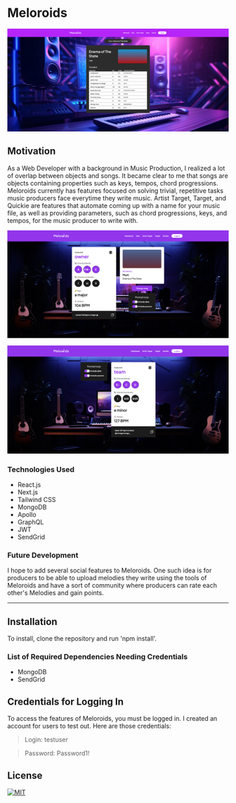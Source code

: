 # Meloroids

![Screenshot of Data by Meloroids](/frontend/public/assets/images/data.png "Data")

## Motivation

As a Web Developer with a background in Music Production, I realized a lot of overlap between objects and songs. It became clear to me that songs are objects containing properties such as keys, tempos, chord progressions.
Meloroids currently has features focused on solving trivial, repetitive tasks music producers face everytime they write music. Artist Target, Target, and Quickie are features that automate coming up with a name for your music file, as well as providing parameters, such as chord progressions, keys, and tempos, for the music producer to write with.

![Screenshot of Artist Target by Meloroids](/frontend/public/assets/images/artist-target.png "Artist Target")

![Screenshot of Target by Meloroids](/frontend/public/assets/images/target.png "Target")

### Technologies Used

- React.js
- Next.js
- Tailwind CSS
- MongoDB
- Apollo
- GraphQL
- JWT
- SendGrid

### Future Development

I hope to add several social features to Meloroids. One such idea is for producers to be able to upload melodies they write using the tools of Meloroids and have a sort of community where producers can rate each other's Melodies and gain points.

---

## Installation

To install, clone the repository and run 'npm install'.

### List of Required Dependencies Needing Credentials

- MongoDB
- SendGrid

## Credentials for Logging In

To access the features of Meloroids, you must be logged in.
I created an account for users to test out. Here are those credentials:

> Login: testuser

> Password: Password1!

## License

[![MIT](https://img.shields.io/npm/l/mit-license)](./assets/license_contributing/MIT_license.md)
